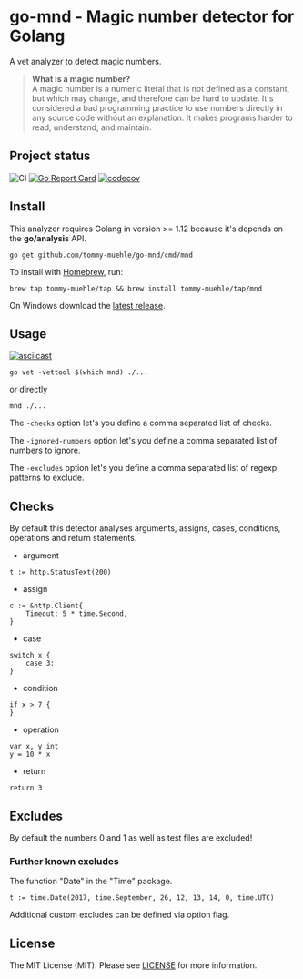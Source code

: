 # go-mnd - Magic number detector for Golang

A vet analyzer to detect magic numbers.

> **What is a magic number?**  
> A magic number is a numeric literal that is not defined as a constant, but which may change, and therefore can be hard to update. It's considered a bad programming practice to use numbers directly in any source code without an explanation. It makes programs harder to read, understand, and maintain.

## Project status

![CI](https://github.com/tommy-muehle/go-mnd/workflows/CI/badge.svg)
[![Go Report Card](https://goreportcard.com/badge/github.com/tommy-muehle/go-mnd)](https://goreportcard.com/report/github.com/tommy-muehle/go-mnd)
[![codecov](https://codecov.io/gh/tommy-muehle/go-mnd/branch/master/graph/badge.svg)](https://codecov.io/gh/tommy-muehle/go-mnd)

## Install

This analyzer requires Golang in version >= 1.12 because it's depends on the **go/analysis** API.

```
go get github.com/tommy-muehle/go-mnd/cmd/mnd
```

To install with [Homebrew](https://brew.sh/), run:

```
brew tap tommy-muehle/tap && brew install tommy-muehle/tap/mnd
```

On Windows download the [latest release](https://github.com/tommy-muehle/go-mnd/releases).

## Usage

[![asciicast](https://asciinema.org/a/231021.svg)](https://asciinema.org/a/231021)

```
go vet -vettool $(which mnd) ./...
```

or directly

```
mnd ./...
```

The ```-checks``` option let's you define a comma separated list of checks.

The ```-ignored-numbers``` option let's you define a comma separated list of numbers to ignore.

The ```-excludes``` option let's you define a comma separated list of regexp patterns to exclude.

## Checks

By default this detector analyses arguments, assigns, cases, conditions, operations and return statements.

* argument

```
t := http.StatusText(200)
```

* assign

```
c := &http.Client{
    Timeout: 5 * time.Second,
}
```

* case

```
switch x {
    case 3:
}
```

* condition

```
if x > 7 {
}
```

* operation

```
var x, y int
y = 10 * x
```

* return

```
return 3
```

## Excludes

By default the numbers 0 and 1 as well as test files are excluded! 

### Further known excludes

The function "Date" in the "Time" package.

```
t := time.Date(2017, time.September, 26, 12, 13, 14, 0, time.UTC)
```

Additional custom excludes can be defined via option flag.

## License

The MIT License (MIT). Please see [LICENSE](LICENSE) for more information.
